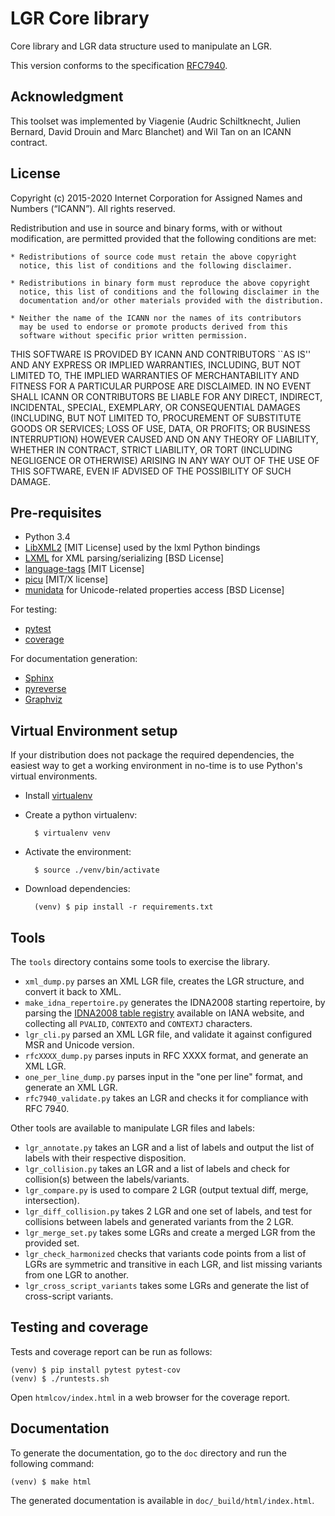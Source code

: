 # LGR Core library

Core library and LGR data structure used to manipulate an LGR.

This version conforms to the specification [RFC7940](https://www.rfc-editor.org/rfc/rfc7940.txt).

## Acknowledgment

This toolset was implemented by Viagenie (Audric Schiltknecht, Julien Bernard,
David Drouin and Marc Blanchet) and Wil Tan on an ICANN contract.

## License

Copyright (c) 2015-2020 Internet Corporation for Assigned Names and
Numbers (“ICANN”). All rights reserved.

Redistribution and use in source and binary forms, with or without
modification, are permitted provided that the following conditions are met:

    * Redistributions of source code must retain the above copyright
      notice, this list of conditions and the following disclaimer.

    * Redistributions in binary form must reproduce the above copyright
      notice, this list of conditions and the following disclaimer in the
      documentation and/or other materials provided with the distribution.

    * Neither the name of the ICANN nor the names of its contributors
      may be used to endorse or promote products derived from this
      software without specific prior written permission.

THIS SOFTWARE IS PROVIDED BY ICANN AND CONTRIBUTORS ``AS IS'' AND ANY
EXPRESS OR IMPLIED WARRANTIES, INCLUDING, BUT NOT LIMITED TO, THE
IMPLIED WARRANTIES OF MERCHANTABILITY AND FITNESS FOR A PARTICULAR
PURPOSE ARE DISCLAIMED. IN NO EVENT SHALL ICANN OR CONTRIBUTORS BE
LIABLE FOR ANY DIRECT, INDIRECT, INCIDENTAL, SPECIAL, EXEMPLARY, OR
CONSEQUENTIAL DAMAGES (INCLUDING, BUT NOT LIMITED TO, PROCUREMENT OF
SUBSTITUTE GOODS OR SERVICES; LOSS OF USE, DATA, OR PROFITS; OR BUSINESS
INTERRUPTION) HOWEVER CAUSED AND ON ANY THEORY OF LIABILITY, WHETHER IN
CONTRACT, STRICT LIABILITY, OR TORT (INCLUDING NEGLIGENCE OR OTHERWISE)
ARISING IN ANY WAY OUT OF THE USE OF THIS SOFTWARE, EVEN IF ADVISED OF
THE POSSIBILITY OF SUCH DAMAGE.

## Pre-requisites

* Python 3.4
* [LibXML2](http://www.xmlsoft.org/) [MIT License] used by the lxml Python bindings
* [LXML](http://lxml.de/) for XML parsing/serializing [BSD License]
* [language-tags](https://github.com/OnroerendErfgoed/language-tags) [MIT License]
* [picu](https://pypi.python.org/pypi/picu) [MIT/X license]
* [munidata](https://github.com/icann/munidata) for Unicode-related properties access [BSD License]

For testing:

* [pytest](https://docs.pytest.org/)
* [coverage](http://nedbatchelder.com/code/coverage/)

For documentation generation:

* [Sphinx](http://www.sphinx-doc.org/en/stable/)
* [pyreverse](https://pypi.python.org/pypi/pylint/)
* [Graphviz](http://www.graphviz.org/)


## Virtual Environment setup

If your distribution does not package the required dependencies, the easiest way
to get a working environment in no-time is to use Python's virtual environments.

* Install [virtualenv](https://github.com/pypa/virtualenv)
* Create a python virtualenv:

		$ virtualenv venv

* Activate the environment:

		$ source ./venv/bin/activate

* Download dependencies:

		(venv) $ pip install -r requirements.txt

## Tools

The `tools` directory contains some tools to exercise the library.

* `xml_dump.py` parses an XML LGR file, creates the LGR structure, and convert
  it back to XML.
* `make_idna_repertoire.py` generates the IDNA2008 starting repertoire, by
  parsing the [IDNA2008 table registry](http://www.iana.org/assignments/idna-tables/idna-tables.xhtml)
  available on IANA website, and collecting all `PVALID`, `CONTEXTO` and `CONTEXTJ` characters.
* `lgr_cli.py` parsed an XML LGR file, and validate it against configured MSR
  and Unicode version.
* `rfcXXXX_dump.py` parses inputs in RFC XXXX format, and generate an XML LGR.
* `one_per_line_dump.py` parses input in the "one per line" format, and generate an XML LGR.
* `rfc7940_validate.py` takes an LGR and checks it for compliance with RFC 7940.

Other tools are available to manipulate LGR files and labels:
* `lgr_annotate.py` takes an LGR and a list of labels and output
  the list of labels with their respective disposition.
* `lgr_collision.py` takes an LGR and a list of labels and check
  for collision(s) between the labels/variants.
* `lgr_compare.py` is used to compare 2 LGR (output textual diff, merge, intersection).
* `lgr_diff_collision.py` takes 2 LGR and one set of labels,
  and test for collisions between labels and generated variants from the 2 LGR.
* `lgr_merge_set.py` takes some LGRs and create a merged LGR from the provided set.
* `lgr_check_harmonized` checks that variants code points from a list of LGRs are symmetric and transitive in each LGR,
  and list missing variants from one LGR to another.
* `lgr_cross_script_variants` takes some LGRs and generate the list of cross-script variants.

## Testing and coverage

Tests and coverage report can be run as follows:

	(venv) $ pip install pytest pytest-cov
	(venv) $ ./runtests.sh

Open `htmlcov/index.html` in a web browser for the coverage report.

## Documentation

To generate the documentation, go to the `doc` directory and run the following command:

	(venv) $ make html

The generated documentation is available in `doc/_build/html/index.html`.
